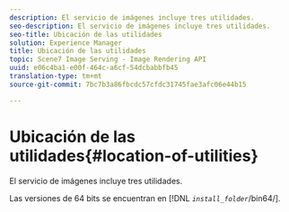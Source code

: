 ```yaml
---
description: El servicio de imágenes incluye tres utilidades.
seo-description: El servicio de imágenes incluye tres utilidades.
seo-title: Ubicación de las utilidades
solution: Experience Manager
title: Ubicación de las utilidades
topic: Scene7 Image Serving - Image Rendering API
uuid: e06c4ba1-e00f-464c-a6cf-54dcbabbfb45
translation-type: tm+mt
source-git-commit: 7bc7b3a86fbcdc57cfdc31745fae3afc06e44b15

---
```



# Ubicación de las utilidades{#location-of-utilities}

El servicio de imágenes incluye tres utilidades.

Las versiones de 64 bits se encuentran en [!DNL *`install_folder`*/bin64/].
